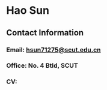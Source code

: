 # Hao Sun

## Contact Information
### Email: hsun71275@scut.edu.cn
### Office: No. 4 Btld, SCUT
### CV:
